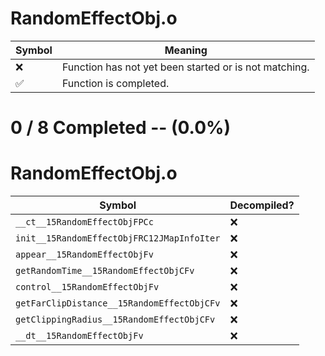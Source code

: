 # RandomEffectObj.o
| Symbol | Meaning 
| ------------- | ------------- 
| :x: | Function has not yet been started or is not matching. 
| :white_check_mark: | Function is completed. 


# 0 / 8 Completed -- (0.0%)
# RandomEffectObj.o
| Symbol | Decompiled? |
| ------------- | ------------- |
| `__ct__15RandomEffectObjFPCc` | :x: |
| `init__15RandomEffectObjFRC12JMapInfoIter` | :x: |
| `appear__15RandomEffectObjFv` | :x: |
| `getRandomTime__15RandomEffectObjCFv` | :x: |
| `control__15RandomEffectObjFv` | :x: |
| `getFarClipDistance__15RandomEffectObjCFv` | :x: |
| `getClippingRadius__15RandomEffectObjCFv` | :x: |
| `__dt__15RandomEffectObjFv` | :x: |
